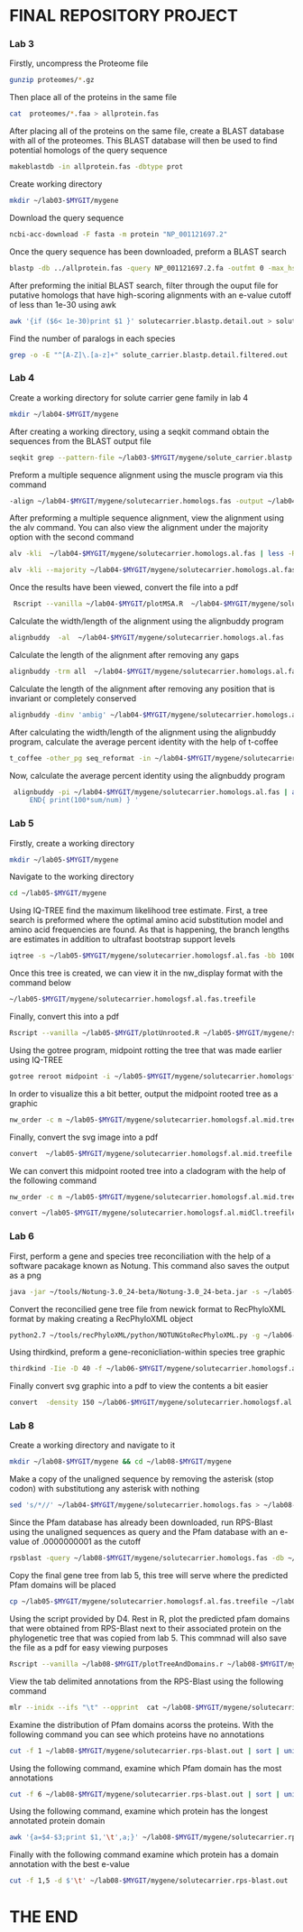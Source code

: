 # FINAL REPOSITORY PROJECT 
### Lab 3 ###

Firstly, uncompress the Proteome file 
``` bash
gunzip proteomes/*.gz
```
Then place all of the proteins in the same file 
``` bash
cat  proteomes/*.faa > allprotein.fas
```
After placing all of the proteins on the same file, create a BLAST database with all of the proteomes. This BLAST database will then be used to find potential homologs of the query sequence 
``` bash
makeblastdb -in allprotein.fas -dbtype prot
```
Create working directory
```bash
mkdir ~/lab03-$MYGIT/mygene
```
Download the query sequence 
```bash
ncbi-acc-download -F fasta -m protein "NP_001121697.2"
```
Once the query sequence has been downloaded, preform a BLAST search 
```bash
blastp -db ../allprotein.fas -query NP_001121697.2.fa -outfmt 0 -max_hsps 1 -out solutecarrier.blastp.typical.out
```
After preforming the initial BLAST search, filter through the ouput file for putative homologs that have high-scoring alignments with an e-value cutoff of less than 1e-30 using awk 
```bash
awk '{if ($6< 1e-30)print $1 }' solutecarrier.blastp.detail.out > solute_carrier.blastp.detail.filtered.out
```
Find the number of paralogs in each species
```bash
grep -o -E "^[A-Z]\.[a-z]+" solute_carrier.blastp.detail.filtered.out  | sort | uniq -c
```
### Lab 4 ###
Create a working directory for solute carrier gene family in lab 4 
```bash
mkdir ~/lab04-$MYGIT/mygene
```
After creating a working directory, using a seqkit command obtain the sequences from the BLAST output file 
```bash
seqkit grep --pattern-file ~/lab03-$MYGIT/mygene/solute_carrier.blastp.detail.filtered.out ~/lab03-$MYGIT/allprotein.fas | seqkit grep -v -p "carpio" > ~/lab04-$MYGIT/mygene/solutecarrier.homologs.fas
```
Preform a multiple sequence alignment using the muscle program via this command 
```bash
-align ~/lab04-$MYGIT/mygene/solutecarrier.homologs.fas -output ~/lab04-$MYGIT/mygene/solutecarrier.homologs.al.fas
```
After preforming a multiple sequence alignment, view the alignment using the alv command. You can also view the alignment under the majority option with the second command 
```bash
alv -kli  ~/lab04-$MYGIT/mygene/solutecarrier.homologs.al.fas | less -RS
```
```bash
alv -kli --majority ~/lab04-$MYGIT/mygene/solutecarrier.homologs.al.fas | less -RS
```
Once the results have been viewed, convert the file into a pdf
```bash
 Rscript --vanilla ~/lab04-$MYGIT/plotMSA.R  ~/lab04-$MYGIT/mygene/solutecarrier.homologs.al.fas
```
Calculate the width/length of the alignment using the alignbuddy program 
```bash
alignbuddy  -al  ~/lab04-$MYGIT/mygene/solutecarrier.homologs.al.fas
```
Calculate the length of the alignment after removing any gaps
```bash
alignbuddy -trm all  ~/lab04-$MYGIT/mygene/solutecarrier.homologs.al.fas | alignbuddy  -al
```
Calculate the length of the alignment after removing any position that is invariant or completely conserved 
```bash 
alignbuddy -dinv 'ambig' ~/lab04-$MYGIT/mygene/solutecarrier.homologs.al.fas | alignbuddy  -al
```
After calculating the width/length of the alignment using the alignbuddy program, calculate the average percent identity with the help of t-coffee 
```bash
t_coffee -other_pg seq_reformat -in ~/lab04-$MYGIT/mygene/solutecarrier.homologs.al.fas -output sim
```
Now, calculate the average percent identity using the alignbuddy program 
```bash
 alignbuddy -pi ~/lab04-$MYGIT/mygene/solutecarrier.homologs.al.fas | awk ' (NR>2)  { for (i=2;i<=NF  ;i++){ sum+=$i;num++} }
     END{ print(100*sum/num) } '
```
### Lab 5 ###
Firstly, create a working directory
```bash 
mkdir ~/lab05-$MYGIT/mygene
```
Navigate to the working directory
```bash
cd ~/lab05-$MYGIT/mygene
```
Using IQ-TREE find the maximum likelihood tree estimate. First, a tree search is preformed where the optimal amino acid substitution model and amino acid frequencies are found. As that is happening, the branch lengths are estimates in addition to ultrafast bootstrap support levels
```bash
iqtree -s ~/lab05-$MYGIT/mygene/solutecarrier.homologsf.al.fas -bb 1000 -nt 2
```
Once this tree is created, we can view it in the nw_display format with the command below 
```bash
~/lab05-$MYGIT/mygene/solutecarrier.homologsf.al.fas.treefile
```
Finally, convert this into a pdf 
```bash
Rscript --vanilla ~/lab05-$MYGIT/plotUnrooted.R ~/lab05-$MYGIT/mygene/solutecarrier.homologsf.al.fas.treefile ~/lab05-$MYGIT/mygene/solutecarrier.homologsf.al.fas.treefile.pdf 0.4 15
```
Using the gotree program, midpoint rotting the tree that was made earlier using IQ-TREE 
```bash
gotree reroot midpoint -i ~/lab05-$MYGIT/mygene/solutecarrier.homologsf.al.fas.treefile -o ~/lab05-$MYGIT/mygene/solutecarrier.homologsf.al.mid.treefile
```
In order to visualize this a bit better, output the midpoint rooted tree as a graphic 
```bash
nw_order -c n ~/lab05-$MYGIT/mygene/solutecarrier.homologsf.al.mid.treefile | nw_display -w 1000 -b 'opacity:0' -s  >  ~/lab05-$MYGIT/mygene/solutecarrier.homologsf.al.mid.treefile.svg -
```
Finally, convert the svg image into a pdf
```bash
convert  ~/lab05-$MYGIT/mygene/solutecarrier.homologsf.al.mid.treefile.svg  ~/lab05-$MYGIT/mygene/solutecarrier.homologsf.al.mid.treefile.pdf
```
We can convert this midpoint rooted tree into a cladogram with the help of the following command
```bash
nw_order -c n ~/lab05-$MYGIT/mygene/solutecarrier.homologsf.al.mid.treefile | nw_topology - | nw_display -s  -w 1000 > ~/lab05-$MYGIT/mygene/solutecarrier.homologsf.al.midCl.treefile.svg -

convert ~/lab05-$MYGIT/mygene/solutecarrier.homologsf.al.midCl.treefile.svg ~/lab05-$MYGIT/mygene/solutecarrier.homologsf.al.midCl.treefile.pdf
```
### Lab 6 ###
First, perform a gene and species tree reconciliation with the help of a software pacakage known as Notung. This command also saves the output as a png 
```bash
java -jar ~/tools/Notung-3.0_24-beta/Notung-3.0_24-beta.jar -s ~/lab05-$MYGIT/species.tre -g ~/lab06-$MYGIT/mygene/solutecarrier.homologsf.al.mid.treefile --reconcile --speciestag prefix --savepng --events --outputdir ~/lab06-$MYGIT/globins/
```
Convert the reconcilied gene tree file from newick format to RecPhyloXML format by making creating a RecPhyloXML object 
```bash
python2.7 ~/tools/recPhyloXML/python/NOTUNGtoRecPhyloXML.py -g ~/lab06-$MYGIT/mygene/solutecarrier.homologsf.al.mid.treefile.rec.ntg --include.species
```
Using thirdkind, preform a gene-reconicliation-within species tree graphic 
```bash
thirdkind -Iie -D 40 -f ~/lab06-$MYGIT/mygene/solutecarrier.homologsf.al.mid.treefile.rec.ntg.xml -o  ~/lab06-$MYGIT/mygene/solutecarrier.homologsf.al.mid.treefile.rec.svg
```
Finally convert svg graphic into a pdf to view the contents a bit easier
```bash
convert  -density 150 ~/lab06-$MYGIT/mygene/solutecarrier.homologsf.al.mid.treefile.rec.svg ~/lab06-$MYGIT/mygene/solutecarrier.homologsf.al.mid.treefile.rec.pdf
```
### Lab 8 ###
Create a working directory and navigate to it 
```bash
mkdir ~/lab08-$MYGIT/mygene && cd ~/lab08-$MYGIT/mygene
```
Make a copy of the unaligned sequence by removing the asterisk (stop codon) with substitutiong any asterisk with nothing 
```bash
sed 's/*//' ~/lab04-$MYGIT/mygene/solutecarrier.homologs.fas > ~/lab08-$MYGIT/mygene/solutecarrier.homologs.fas
```
Since the Pfam database has already been downloaded, run RPS-Blast using the unaligned sequences as query and the Pfam database with an e-value of .0000000001 as the cutoff 
```bash
rpsblast -query ~/lab08-$MYGIT/mygene/solutecarrier.homologs.fas -db ~/data/Pfam/Pfam -out ~/lab08-$MYGIT/mygene/solutecarrier.rps-blast.out -outfmt "6 qseqid qlen qstart qend evalue stitle" -evalue .0000000001
```
Copy the final gene tree from lab 5, this tree will serve where the predicted Pfam domains will be placed 
```bash
cp ~/lab05-$MYGIT/mygene/solutecarrier.homologsf.al.fas.treefile ~/lab08-$MYGIT/mygene
```
Using the script provided by D4. Rest in R, plot the predicted pfam domains that were obtained from RPS-Blast next to their associated protein on the phylogenetic tree that was copied from lab 5. This commnad will also save the file as a pdf for easy viewing purposes 
```bash
Rscript --vanilla ~/lab08-$MYGIT/plotTreeAndDomains.r ~/lab08-$MYGIT/mygene/solutecarrier.homologsf.al.fas.treefile ~/lab08-$MYGIT/mygene/solutecarrier.rps-blast.out ~/lab08-$MYGIT/mygene/solutecarrier.tree.rps.pdf
```
View the tab delimited annotations from the RPS-Blast using the following command
```bash
mlr --inidx --ifs "\t" --opprint  cat ~/lab08-$MYGIT/mygene/solutecarrier.rps-blast.out | tail -n +2 | less -S
```
Examine the distribution of Pfam domains acorss the proteins. With the following command you can see which proteins have no annotations 
```bash
cut -f 1 ~/lab08-$MYGIT/mygene/solutecarrier.rps-blast.out | sort | uniq -c
```
Using the following command, examine which Pfam domain has the most annotations 
```bash
cut -f 6 ~/lab08-$MYGIT/mygene/solutecarrier.rps-blast.out | sort | uniq -c
```
Using the following command, examine which protein has the longest annotated protein domain 
```bash
awk '{a=$4-$3;print $1,'\t',a;}' ~/lab08-$MYGIT/mygene/solutecarrier.rps-blast.out |  sort  -k2nr
```
Finally with the following command examine which protein has a domain annotation with the best e-value
```bash
cut -f 1,5 -d $'\t' ~/lab08-$MYGIT/mygene/solutecarrier.rps-blast.out
```
# THE END 
